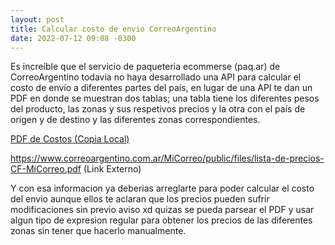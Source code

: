 ```yaml
---
layout: post
title: Calcular costo de envio CorreoArgentino
date: 2022-07-12 09:08 -0300
---
```


Es increíble que el servicio de paqueteria ecommerse (paq.ar) de CorreoArgentino todavia no haya desarrollado una API para calcular el costo de envío a diferentes partes del país, en lugar de una API te dan un PDF en donde se muestran dos tablas; una tabla tiene los diferentes pesos del producto, las zonas y sus respetivos precios y la otra con el país de origen y de destino y las diferentes zonas correspondientes.

<a href="/assets/files/lista-de-precios-CF-MiCorreo.pdf">PDF de Costos (Copia Local)</a><br/>

<a href="https://www.correoargentino.com.ar/MiCorreo/public/files/lista-de-precios-CF-MiCorreo.pdf">https://www.correoargentino.com.ar/MiCorreo/public/files/lista-de-precios-CF-MiCorreo.pdf (Link Externo)</a>


Y con esa informacion ya deberias arreglarte para poder calcular el costo del envio aunque ellos te aclaran que los precios pueden sufrir modificaciones sin previo aviso xd quizas se pueda parsear el PDF y usar algun tipo de expresion regular para obtener los precios de las diferentes zonas sin tener que hacerlo manualmente.
